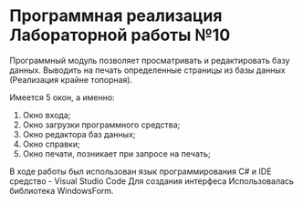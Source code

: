# Программная реализация Лабораторной работы №10
Программный модуль позволяет просматривать и редактировать базу данных. Выводить на печать определенные страницы из базы данных (Реализация крайне топорная).

Имеется 5 окон, а именно:
1. Окно входа;
2. Окно загрузки программного средства;
3. Окно редактора баз данных;
4. Окно справки;
5. Окно печати, позникает при запросе на печать;

В ходе работы был использован язык программирования C# и IDE средство - Visual Studio Code
Для создания интерфеса Использовалась библиотека WindowsForm.
